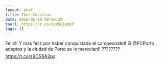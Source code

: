 ```yaml
---
layout: post
title: Iker Casillas
date: 2018-05-10 00:00:20
tourl: https://t.co/qoO5DlBmDP
tags: []
---
```

Feliz!! Y más feliz por haber conquistado el campeonato!! El @FCPorto , adeptos y la ciudad de Porto se lo merecían!! ???????? https://t.co/z9D51jA2pq
